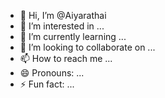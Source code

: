 - 👋 Hi, I’m @Aiyarathai
- 👀 I’m interested in ...
- 🌱 I’m currently learning ...
- 💞️ I’m looking to collaborate on ...
- 📫 How to reach me ...
- 😄 Pronouns: ...
- ⚡ Fun fact: ...

<!---
Aiyarathai/Aiyarathai is a ✨ special ✨ repository because its `README.md` (this file) appears on your GitHub profile.
You can click the Preview link to take a look at your changes.
--->
